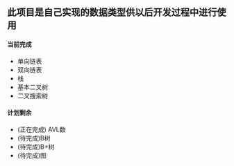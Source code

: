 ## 此项目是自己实现的数据类型供以后开发过程中进行使用

#### 当前完成
- 单向链表
- 双向链表
- 栈
- 基本二叉树
- 二叉搜索树
  

#### 计划剩余
- (正在完成) AVL数
- (待完成)B树
- (待完成)B+树
- (待完成)图


